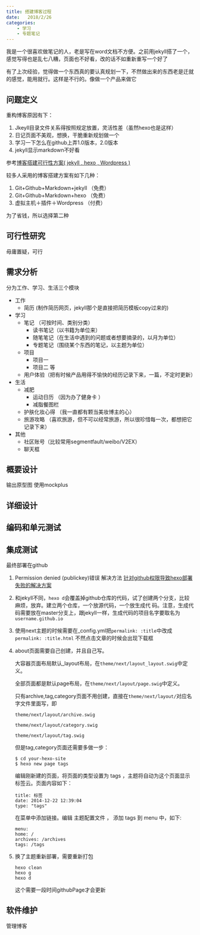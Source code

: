 ```yaml
---
title: 搭建博客过程
date:   2018/2/26
categories: 
    - 学习 
    - 专题笔记
---
```

我是一个很喜欢做笔记的人，老是写在word文档不方便。之前用jekyll搭了一个，感觉写得也是乱七八糟，页面也不好看，改的话不如重新重写一个好了

有了上次经验，觉得做一个东西真的要认真规划一下，不然做出来的东西老是迁就的感觉，能用就行。这样是不行的。像做一个产品来做它
## 问题定义
重构博客原因有下：

1. Jkeyll目录文件关系得按照规定放置，灵活性差（虽然hexo也是这样）
2. 日记页面不美观，想换，干脆重新规划做一个
3. 学习一下怎么在github上弄1.0版本，2.0版本
4. jekyll显示markdown不好看

参考[博客搭建可行性方案( jekyll , hexo , Wordpress )](https://www.jianshu.com/p/c4f145fdd637)

较多人采用的博客搭建方案有如下几种：

1. Git+Github+Markdown+jekyll （免费）
2. Git+Github+Markdown+hexo （免费）
3. 虚拟主机＋插件＋Wordpress （付费）

为了省钱，所以选择第二种
## 可行性研究 
毋庸置疑，可行

## 需求分析
分为工作、学习、生活三个模块
- 工作
    - 简历 (制作简历网页，jekyll那个是直接把简历模板copy过来的)
- 学习
    - 笔记 （可按时间、类别分类）
        - 读书笔记（以书籍为单位来）
        - 随笔笔记（在生活中遇到的问题或者想要摘录的，以月为单位）
        - 专题笔记（围绕某个东西的笔记，以主题为单位）
    - 项目
        - 项目一
        - 项目二 等
    - 用户体验（把有时候产品用得不愉快的经历记录下来，一篇，不定时更新）
- 生活
    - 减肥 
        - 运动日历 （因为办了健身卡 ）
        - 减脂餐图栏
    - 护肤化妆心得 （我一直都有颗当美妆博主的心）
    - 旅游攻略 （喜欢旅游，但不可以经常旅游，所以很珍惜每一次，都想把它记录下来）
- 其他
    - 社区账号（比较常用segmentfault/weibo/V2EX）
    - 聊天框

## 概要设计
输出原型图
使用mockplus
## 详细设计

## 编码和单元测试

## 集成测试
最终部署在github

1. Permission denied (publickey)错误
    解决方法
    [针对github权限导致hexo部署失败的解决方案](https://www.cnblogs.com/xsilence/p/6001938.html)

2. 和jekyll不同，``hexo d``会覆盖掉github仓库的代码，试了创建两个分支，比较麻烦，放弃。建立两个仓库，一个放源代码，一个放生成代    码。注意，生成代码需要放在master分支上，跟jekyll一样，生成代码的项目名字要取名为``username.github.io``

3. 使用next主题的时候需要在_config.yml把``permalink: :title``中改成
    ``permalink: :title.html``
    不然点击文章的时候会出现下载框

4. about页面需要自己创建，并且自己写。

    大容器页面布局默认_layout布局，在``theme/next/layout_layout.swig``中定义。

    全部页面都是默认page布局，在``theme/next/layout/page.swig``中定义。

    只有archive,tag,category页面不用创建，直接在``theme/next/layout/``对应名字文件里面写，即

    ``theme/next/layout/archive.swig``

    ``theme/next/layout/category.swig``

    ``theme/next/layout/tag.swig``

    但是tag,category页面还需要多做一步：

    ```
    $ cd your-hexo-site
    $ hexo new page tags
    ```
    编辑刚新建的页面，将页面的类型设置为 tags ，主题将自动为这个页面显示标签云。页面内容如下：
    ```
    title: 标签
    date: 2014-12-22 12:39:04
    type: "tags"
    ```
    在菜单中添加链接。编辑 主题配置文件 ， 添加 tags 到 menu 中，如下:
    ```
    menu:
    home: /
    archives: /archives
    tags: /tags
    ```

5. 换了主题重新部署，需要重新打包
    ```
    hexo clean
    hexo g
    hexo d
    ```
    这个需要一段时间githubPage才会更新
    
## 软件维护
管理博客



